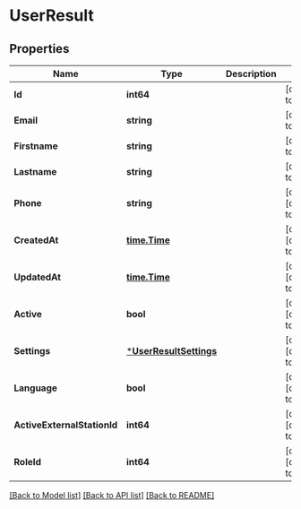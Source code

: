 # UserResult

## Properties
Name | Type | Description | Notes
------------ | ------------- | ------------- | -------------
**Id** | **int64** |  | [default to null]
**Email** | **string** |  | [default to null]
**Firstname** | **string** |  | [default to null]
**Lastname** | **string** |  | [default to null]
**Phone** | **string** |  | [optional] [default to null]
**CreatedAt** | [**time.Time**](time.Time.md) |  | [optional] [default to null]
**UpdatedAt** | [**time.Time**](time.Time.md) |  | [optional] [default to null]
**Active** | **bool** |  | [optional] [default to null]
**Settings** | [***UserResultSettings**](UserResult_settings.md) |  | [optional] [default to null]
**Language** | **bool** |  | [optional] [default to null]
**ActiveExternalStationId** | **int64** |  | [optional] [default to null]
**RoleId** | **int64** |  | [optional] [default to null]

[[Back to Model list]](../README.md#documentation-for-models) [[Back to API list]](../README.md#documentation-for-api-endpoints) [[Back to README]](../README.md)


